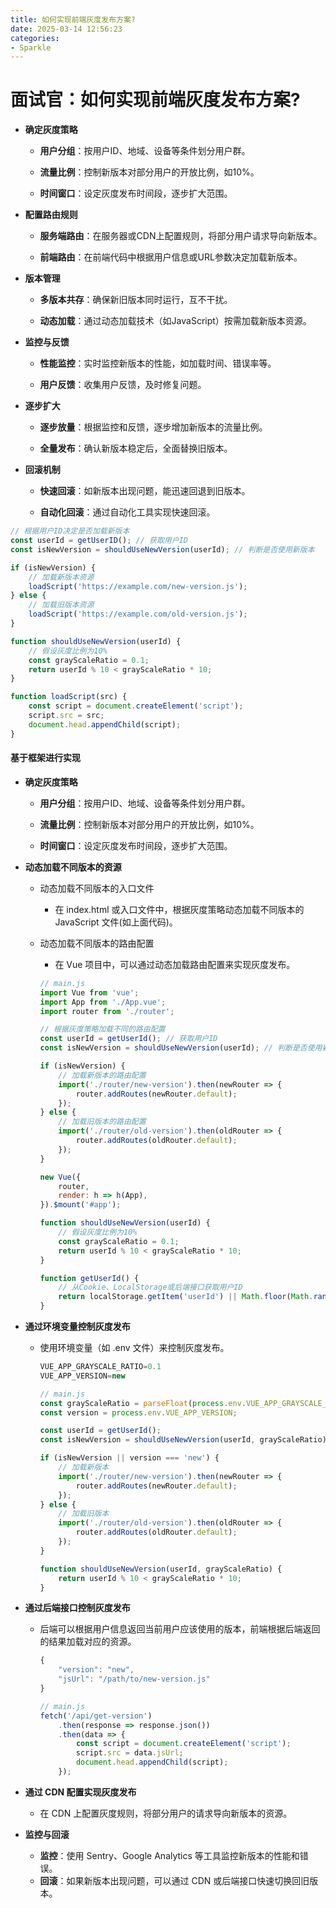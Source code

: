 ```yaml
---
title: 如何实现前端灰度发布方案?
date: 2025-03-14 12:56:23
categories: 
- Sparkle
---
```


# 面试官：如何实现前端灰度发布方案?


- **确定灰度策略**
  - **用户分组**：按用户ID、地域、设备等条件划分用户群。

  - **流量比例**：控制新版本对部分用户的开放比例，如10%。

  - **时间窗口**：设定灰度发布时间段，逐步扩大范围。

- **配置路由规则**
  - **服务端路由**：在服务器或CDN上配置规则，将部分用户请求导向新版本。

  - **前端路由**：在前端代码中根据用户信息或URL参数决定加载新版本。

- **版本管理**
  - **多版本共存**：确保新旧版本同时运行，互不干扰。

  - **动态加载**：通过动态加载技术（如JavaScript）按需加载新版本资源。

- **监控与反馈**
  - **性能监控**：实时监控新版本的性能，如加载时间、错误率等。

  - **用户反馈**：收集用户反馈，及时修复问题。

- **逐步扩大**
  - **逐步放量**：根据监控和反馈，逐步增加新版本的流量比例。

  - **全量发布**：确认新版本稳定后，全面替换旧版本。

- **回滚机制**
  - **快速回滚**：如新版本出现问题，能迅速回退到旧版本。

  - **自动化回滚**：通过自动化工具实现快速回滚。




```js
// 根据用户ID决定是否加载新版本
const userId = getUserID(); // 获取用户ID
const isNewVersion = shouldUseNewVersion(userId); // 判断是否使用新版本

if (isNewVersion) {
    // 加载新版本资源
    loadScript('https://example.com/new-version.js');
} else {
    // 加载旧版本资源
    loadScript('https://example.com/old-version.js');
}

function shouldUseNewVersion(userId) {
    // 假设灰度比例为10%
    const grayScaleRatio = 0.1;
    return userId % 10 < grayScaleRatio * 10;
}

function loadScript(src) {
    const script = document.createElement('script');
    script.src = src;
    document.head.appendChild(script);
}
```

#### 基于框架进行实现

- **确定灰度策略**
  - **用户分组**：按用户ID、地域、设备等条件划分用户群。

  - **流量比例**：控制新版本对部分用户的开放比例，如10%。

  - **时间窗口**：设定灰度发布时间段，逐步扩大范围。

- **动态加载不同版本的资源**
  - 动态加载不同版本的入口文件
    - 在 index.html 或入口文件中，根据灰度策略动态加载不同版本的 JavaScript 文件(如上面代码)。

  - 动态加载不同版本的路由配置
    - 在 Vue 项目中，可以通过动态加载路由配置来实现灰度发布。
    ```js
    // main.js
    import Vue from 'vue';
    import App from './App.vue';
    import router from './router';

    // 根据灰度策略加载不同的路由配置
    const userId = getUserId(); // 获取用户ID
    const isNewVersion = shouldUseNewVersion(userId); // 判断是否使用新版本

    if (isNewVersion) {
        // 加载新版本的路由配置
        import('./router/new-version').then(newRouter => {
            router.addRoutes(newRouter.default);
        });
    } else {
        // 加载旧版本的路由配置
        import('./router/old-version').then(oldRouter => {
            router.addRoutes(oldRouter.default);
        });
    }

    new Vue({
        router,
        render: h => h(App),
    }).$mount('#app');

    function shouldUseNewVersion(userId) {
        // 假设灰度比例为10%
        const grayScaleRatio = 0.1;
        return userId % 10 < grayScaleRatio * 10;
    }

    function getUserId() {
        // 从Cookie、LocalStorage或后端接口获取用户ID
        return localStorage.getItem('userId') || Math.floor(Math.random() * 100);
    }
    ```
- **通过环境变量控制灰度发布**
  - 使用环境变量（如 .env 文件）来控制灰度发布。
    ```js
    VUE_APP_GRAYSCALE_RATIO=0.1
    VUE_APP_VERSION=new
    ```
    ```js
    // main.js
    const grayScaleRatio = parseFloat(process.env.VUE_APP_GRAYSCALE_RATIO);
    const version = process.env.VUE_APP_VERSION;

    const userId = getUserId();
    const isNewVersion = shouldUseNewVersion(userId, grayScaleRatio);

    if (isNewVersion || version === 'new') {
        // 加载新版本
        import('./router/new-version').then(newRouter => {
            router.addRoutes(newRouter.default);
        });
    } else {
        // 加载旧版本
        import('./router/old-version').then(oldRouter => {
            router.addRoutes(oldRouter.default);
        });
    }

    function shouldUseNewVersion(userId, grayScaleRatio) {
        return userId % 10 < grayScaleRatio * 10;
    }
    ```
- **通过后端接口控制灰度发布**
  - 后端可以根据用户信息返回当前用户应该使用的版本，前端根据后端返回的结果加载对应的资源。
    ```js
    {
        "version": "new",
        "jsUrl": "/path/to/new-version.js"
    }
    ```
    ```js
    // main.js
    fetch('/api/get-version')
        .then(response => response.json())
        .then(data => {
            const script = document.createElement('script');
            script.src = data.jsUrl;
            document.head.appendChild(script);
        });
    ```
- **通过 CDN 配置实现灰度发布**
  - 在 CDN 上配置灰度规则，将部分用户的请求导向新版本的资源。

- **监控与回滚**
  - **监控**：使用 Sentry、Google Analytics 等工具监控新版本的性能和错误。
  - **回滚**：如果新版本出现问题，可以通过 CDN 或后端接口快速切换回旧版本。

